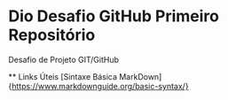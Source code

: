 # Dio Desafio GitHub Primeiro Repositório 
Desafio de Projeto GIT/GitHub

** Links Úteis
[Sintaxe Básica MarkDown]{https://www.markdownguide.org/basic-syntax/}

